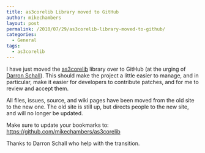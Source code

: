 ```yaml
---
title: as3corelib Library moved to GitHub
author: mikechambers
layout: post
permalink: /2010/07/29/as3corelib-library-moved-to-github/
categories:
  - General
tags:
  - as3corelib
---
```



I have just moved the [as3corelib][1] library over to GitHub (at the urging of [Darron Schall][2]). This should make the project a little easier to manage, and in particular, make it easier for developers to contribute patches, and for me to review and accept them.

All files, issues, source, and wiki pages have been moved from the old site to the new one. The old site is still up, but directs people to the new site, and will no longer be updated.

Make sure to update your bookmarks to:  
<https://github.com/mikechambers/as3corelib>

Thanks to Darron Schall who help with the transition.

 [1]: https://github.com/mikechambers/as3corelib
 [2]: http://twitter.com/darronschall/status/19742131674